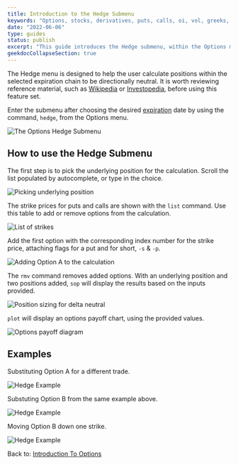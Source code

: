```yaml
---
title: Introduction to the Hedge Submenu
keywords: "Options, stocks, derivatives, puts, calls, oi, vol, greeks, hedge, gamme, delta, theta, rho, vanna, vomma, phi, charm, iv, volatility, implied, realized, price, last, bid, ask, expiry, expiration, chains, chain, put, call, strategy"
date: "2022-06-06"
type: guides
status: publish
excerpt: "This guide introduces the Hedge submenu, within the Options menu, providing examples in use."
geekdocCollapseSection: true
---
```


The Hedge menu is designed to help the user calculate positions within the selected expiration chain to be directionally neutral. It is worth reviewing reference material, such as <a href="https://en.wikipedia.org/wiki/Hedge_(finance)#Delta_hedging" target="_blank" rel="noreferrer noopener">Wikipedia</a> or <a href="https://www.investopedia.com/terms/d/deltahedging.asp" target="_blank" rel="noreferrer noopener">Investopedia</a>, before using this feature set.

Enter the submenu after choosing the desired <a href="https://openbb-finance.github.io/OpenBBTerminal/terminal/stocks/options/exp/" target="_blank" rel="noreferrer noopener">expiration</a> date by using the command, `hedge`, from the Options menu.

![The Options Hedge Submenu](https://user-images.githubusercontent.com/85772166/172286199-ec6e202d-4955-4557-9ba6-7d4db6fbdd55.png)

<h2>How to use the Hedge Submenu</h2>

The first step is to pick the underlying position for the calculation. Scroll the list populated by autocomplete, or type in the choice.

![Picking underlying position](https://user-images.githubusercontent.com/85772166/172286267-9c164764-271f-4847-adc7-52bfb82e1138.png)

The strike prices for puts and calls are shown with the `list` command. Use this table to add or remove options from the calculation.

![List of strikes](https://user-images.githubusercontent.com/85772166/172286323-62e69fe1-dc37-42a1-8fdb-d3287ff0ac38.png)

Add the first option with the corresponding index number for the strike price, attaching flags for a put and for short, `-s` & `-p`.

![Adding Option A to the calculation](https://user-images.githubusercontent.com/85772166/172286367-a15f57fe-a10f-402c-9bf6-5e7dd34dedb4.png)

The `rmv` command removes added options. With an underlying position and two positions added, `sop` will display the results based on the inputs provided.

![Position sizing for delta neutral](https://user-images.githubusercontent.com/85772166/172286429-a0d6710d-a5a0-49e5-9938-f3b9aaebb236.png)

`plot` will display an options payoff chart, using the provided values.

![Options payoff diagram](https://user-images.githubusercontent.com/85772166/172286525-4ede89ec-4ed7-4843-a0fa-ec306efe3b67.png)

<h2>Examples</h2>

Substituting Option A for a different trade.

![Hedge Example](https://user-images.githubusercontent.com/85772166/172286582-1f5e153a-a900-427a-a7fc-f596648de599.png)

Substuting Option B from the same example above.

![Hedge Example](https://user-images.githubusercontent.com/85772166/172286627-0f6f6a60-d76c-4e24-9fdd-8e65e137097e.png)

Moving Option B down one strike.

![Hedge Example](https://user-images.githubusercontent.com/85772166/172286669-82a98127-fe74-43fd-bcc9-ed874f746bdc.png)

Back to: <a href="https://openbb-finance.github.io/OpenBBTerminal/terminal/stocks/options/" target="_blank" rel="noreferrer noopener">Introduction To Options</a>


